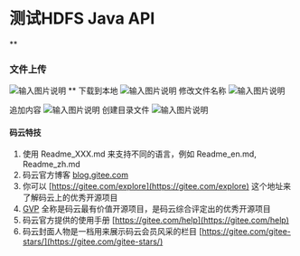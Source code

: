 # 测试HDFS Java API

 **

### 文件上传
![输入图片说明](https://images.gitee.com/uploads/images/2020/0513/222744_3dff2cde_7430831.png "文件上传.png")
** 
下载到本地
![输入图片说明](https://images.gitee.com/uploads/images/2020/0513/222806_a8571eee_7430831.png "下载到本地.png")
修改文件名称
![输入图片说明](https://images.gitee.com/uploads/images/2020/0513/222828_12a68c8c_7430831.png "修改文件名称.png")

追加内容
![输入图片说明](https://images.gitee.com/uploads/images/2020/0513/222844_13b3d56d_7430831.png "追加内容.png")
创建目录文件
![输入图片说明](https://images.gitee.com/uploads/images/2020/0513/222910_0a7543a5_7430831.png "创建目录文件.png")

#### 码云特技

1.  使用 Readme\_XXX.md 来支持不同的语言，例如 Readme\_en.md, Readme\_zh.md
2.  码云官方博客 [blog.gitee.com](https://blog.gitee.com)
3.  你可以 [https://gitee.com/explore](https://gitee.com/explore) 这个地址来了解码云上的优秀开源项目
4.  [GVP](https://gitee.com/gvp) 全称是码云最有价值开源项目，是码云综合评定出的优秀开源项目
5.  码云官方提供的使用手册 [https://gitee.com/help](https://gitee.com/help)
6.  码云封面人物是一档用来展示码云会员风采的栏目 [https://gitee.com/gitee-stars/](https://gitee.com/gitee-stars/)
